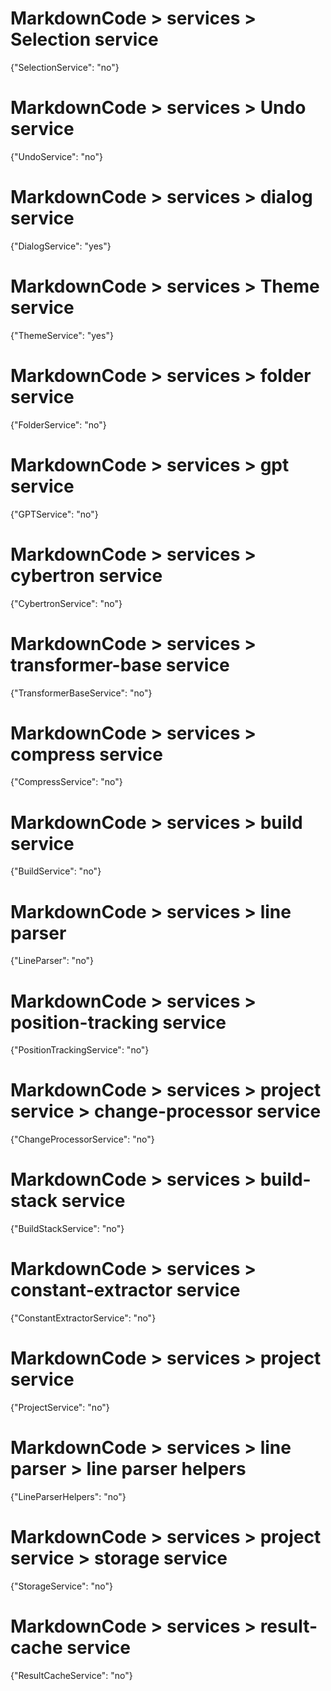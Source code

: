 # MarkdownCode > services > Selection service
{"SelectionService": "no"}
# MarkdownCode > services > Undo service
{"UndoService": "no"}
# MarkdownCode > services > dialog service
{"DialogService": "yes"}
# MarkdownCode > services > Theme service
{"ThemeService": "yes"}
# MarkdownCode > services > folder service
{"FolderService": "no"}
# MarkdownCode > services > gpt service
{"GPTService": "no"}
# MarkdownCode > services > cybertron service
{"CybertronService": "no"}
# MarkdownCode > services > transformer-base service
{"TransformerBaseService": "no"}
# MarkdownCode > services > compress service
{"CompressService": "no"}
# MarkdownCode > services > build service
{"BuildService": "no"}
# MarkdownCode > services > line parser
{"LineParser": "no"}
# MarkdownCode > services > position-tracking service
{"PositionTrackingService": "no"}
# MarkdownCode > services > project service > change-processor service
{"ChangeProcessorService": "no"}
# MarkdownCode > services > build-stack service
{"BuildStackService": "no"}
# MarkdownCode > services > constant-extractor service
{"ConstantExtractorService": "no"}
# MarkdownCode > services > project service
{"ProjectService": "no"}
# MarkdownCode > services > line parser > line parser helpers
{"LineParserHelpers": "no"}
# MarkdownCode > services > project service > storage service
{"StorageService": "no"}
# MarkdownCode > services > result-cache service
{"ResultCacheService": "no"}
